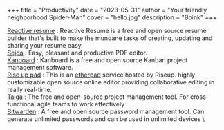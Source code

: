 +++
title = "Productivity"
date = "2023-05-31"
author = "Your friendly neighborhood Spider-Man"
cover = "hello.jpg"
description = "Boink" 
+++

[Reactive resume](https://rxresu.me/) : Reactive Resume is a free and open source resume builder that's built to make the mundane tasks of creating, updating and sharing your resume easy. \
[Sejda](https://www.sejda.com/) : Easy, pleasant and productive PDF editor. \
[Kanboard](https://kanboard.org/) : Kanboard is a free and open source Kanban project management software. \
[Rise up pad](https://pad.riseup.net/) : This is an [etherpad](https://etherpad.org/) service hosted by Riseup. highly customizable open source online editor providing collaborative editing in really real-time. \
[Taiga](https://www.taiga.io/) : The free and open-source project management tool. For cross-functional agile teams to work effectively \
[Bitwarden](https://bitwarden.com/) : A free and open source password management tool. Can generate unlimited passwords and can be used in unlimited devices \

